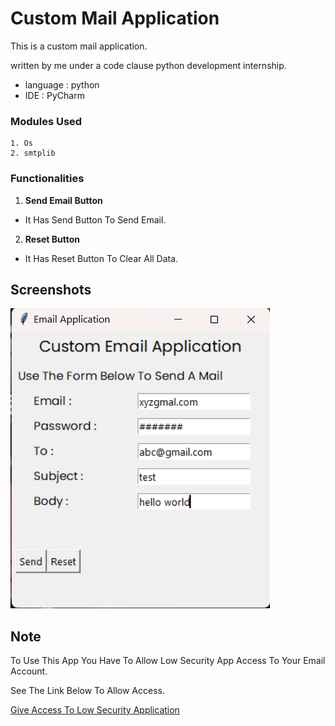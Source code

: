 
# Custom Mail Application

This is a custom mail application.

written by me under a code clause python development internship.


* language : python
* IDE : PyCharm

### Modules Used

    1. Os
    2. smtplib
    






### Functionalities
1. **Send Email Button**
* It Has Send Button To Send Email.
2. **Reset Button**
* It Has Reset Button To Clear All Data.

## Screenshots

![App Screenshot](demo.png)


## Note

To Use This App You Have To Allow Low Security App Access To Your Email Account.

See The Link Below To Allow Access.

[Give Access To Low Security Application](https://support.google.com/accounts/answer/6010255?hl=en#zippy=%2Cif-less-secure-app-access-is-off-for-your-account)